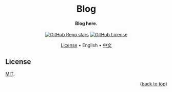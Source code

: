 <!-- Title -->
<a name="readme-top"></a>
<div align="center">
  <h1>Blog</h1>

  <h4>Blog here.</h4>

  <p>
    <a href="stargazers"><img alt="GitHub Repo stars" src="https://img.shields.io/github/stars/Charlott2/charlott2.github.io?style=flat"></a>
    <a href="LICENSE"><img alt="GitHub License" src="https://img.shields.io/github/license/Charlott2/charlott2.github.io"></a>
  </p>

  <p>
    <a href="#license">License</a> •
    English •
    <a href="README_CN.md">中文</a>
  </p>
</div>

<!-- License -->
## License

[MIT](LICENSE).

<p align="right">(<a href="#readme-top">back to top</a>)</p>
